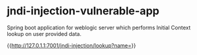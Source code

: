 # jndi-injection-vulnerable-app

Spring boot application for weblogic server which performs Initial Context lookup on user provided data.

{{http://127.0.1.1:7001/jndi-injection/lookup?name=<payload>}}
